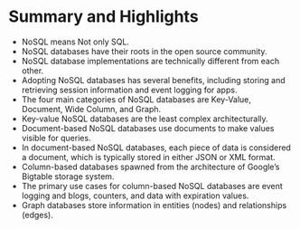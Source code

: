 # Summary and Highlights

- NoSQL means Not only SQL. 
- NoSQL databases have their roots in the open source community. 
- NoSQL database implementations are technically different from each other. 
- Adopting NoSQL databases has several benefits, including storing and retrieving session information and event logging for apps.
- The four main categories of NoSQL databases are Key-Value, Document, Wide Column, and Graph.  
- Key-value NoSQL databases are the least complex architecturally. 
- Document-based NoSQL databases use documents to make values visible for queries. 
- In document-based NoSQL databases, each piece of data is considered a document, which is typically stored in either JSON or XML format. 
- Column-based databases spawned from the architecture of Google’s Bigtable storage system. 
- The primary use cases for column-based NoSQL databases are event logging and blogs, counters, and data with expiration values. 
- Graph databases store information in entities (nodes) and relationships (edges).

